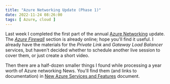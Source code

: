 ```yaml
---
title: "Azure Networking Update (Phase 1)"
date: 2022-11-24 08:26:00
tags: [ Azure, cloud ]
---
```

Last week I completed the first part of the annual [Azure Networking](https://www.ipspace.net/Microsoft_Azure_Networking) update. The _[Azure Firewall](https://my.ipspace.net/bin/list?id=AzureNet#FIREWALL)_ section is already online; hope you'll find it useful. I already have the materials for the _Private Link_ and _Gateway Load Balancer_ services, but haven't decided whether to schedule another live session to cover them, or just create a short video.

Then there are a half-dozen smaller things I found while processing a year worth of Azure networking News. You'll find them (and links to documentation) in [New Azure Services and Features](https://my.ipspace.net/bin/get/AzureNet/Azure-Update.md?doccode=AzureNet) document.

